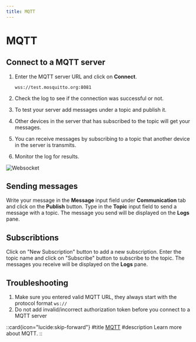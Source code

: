 ```yaml
---
title: MQTT
---
```


# MQTT

## Connect to a MQTT server

1. Enter the MQTT server URL and click on **Connect**.

    ```text
    wss://test.mosquitto.org:8081
    ```

2. Check the log to see if the connection was successful or not.
3. To test your server add messages under a topic and publish it.
4. Other devices in the server that has subscribed to the topic will get your messages.
5. You can receive messages by subscribing to a topic that another device in the server is transmits.
6. Monitor the log for results.

![Websocket](/images/getting-started/realtime/mqtt.png)

## Sending messages

Write your message in the **Message** input field under **Communication** tab and click on the **Publish** button. Type in the **Topic** input field to send a message with a topic. The message you send will be displayed on the **Logs** pane.

## Subscribtions

Click on "New Subscription" button to add a new subscription. Enter the topic name and click on "Subscribe" button to subscribe to the topic. The messages you receive will be displayed on the **Logs** pane.

## Troubleshooting

1. Make sure you entered valid MQTT URL, they always start with the protocol format `ws://`
2. Do not add invalid/incorrect authorization token before you connect to a MQTT server

::card{icon="lucide:skip-forward"}
#title
[MQTT](/documentation/protocols/realtime#mqtt)
#description
Learn more about MQTT.
::
